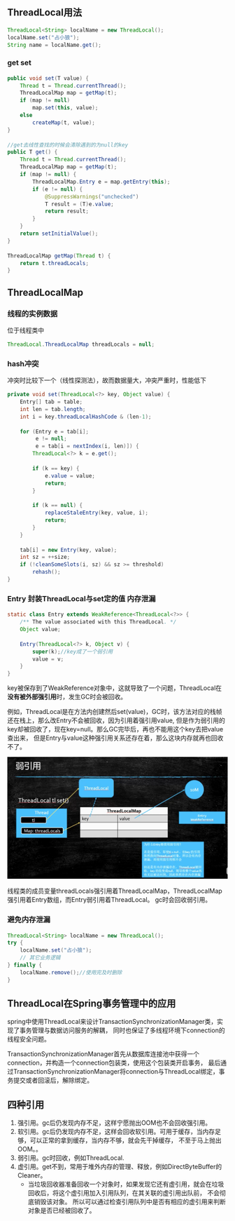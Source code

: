 ## ThreadLocal用法
```java
ThreadLocal<String> localName = new ThreadLocal();
localName.set("占小狼");
String name = localName.get();
```
### get set
```java 
public void set(T value) {
    Thread t = Thread.currentThread();
    ThreadLocalMap map = getMap(t);
    if (map != null)
        map.set(this, value);
    else
        createMap(t, value);
}

//get去线性查找的时候会清除遇到的为null的key
public T get() {
    Thread t = Thread.currentThread();
    ThreadLocalMap map = getMap(t);
    if (map != null) {
        ThreadLocalMap.Entry e = map.getEntry(this);
        if (e != null) {
            @SuppressWarnings("unchecked")
            T result = (T)e.value;
            return result;
        }
    }
    return setInitialValue();
}

ThreadLocalMap getMap(Thread t) {
    return t.threadLocals;
}
```
## ThreadLocalMap
### 线程的实例数据
位于线程类中
```java
ThreadLocal.ThreadLocalMap threadLocals = null;
```
### hash冲突
冲突时比较下一个（线性探测法），故而数据量大，冲突严重时，性能低下
```java
private void set(ThreadLocal<?> key, Object value) {
    Entry[] tab = table;
    int len = tab.length;
    int i = key.threadLocalHashCode & (len-1);

    for (Entry e = tab[i];
         e != null;
         e = tab[i = nextIndex(i, len)]) {
        ThreadLocal<?> k = e.get();

        if (k == key) {
            e.value = value;
            return;
        }

        if (k == null) {
            replaceStaleEntry(key, value, i);
            return;
        }
    }

    tab[i] = new Entry(key, value);
    int sz = ++size;
    if (!cleanSomeSlots(i, sz) && sz >= threshold)
        rehash();
}
```
### Entry 封装ThreadLocal与set定的值 内存泄漏
```java
static class Entry extends WeakReference<ThreadLocal<?>> {
    /** The value associated with this ThreadLocal. */
    Object value;

    Entry(ThreadLocal<?> k, Object v) {
        super(k);//key成了一个弱引用
        value = v;
    }
}
```
key被保存到了WeakReference对象中，这就导致了一个问题，ThreadLocal在**没有被外部强引用**时，发生GC时会被回收。

例如，ThreadLocal是在方法内创建然后set(value)，GC时，该方法对应的栈帧还在栈上，那么改Entry不会被回收，因为引用着强引用value, 
但是作为弱引用的key却被回收了，现在key=null。那么GC完毕后，再也不能用这个key去把value查出来，
但是Entry与value这种强引用关系还存在着，那么这块内存就再也回收不了。

![ThreadLocal](../../images/ThreadLocal.png)

线程类的成员变量threadLocals强引用着ThreadLocalMap，ThreadLocalMap强引用着Entry数组，而Entry弱引用着ThreadLocal。
gc时会回收弱引用。
### 避免内存泄漏
```java
ThreadLocal<String> localName = new ThreadLocal();
try {
    localName.set("占小狼");
    // 其它业务逻辑
} finally {
    localName.remove();//使用完及时删除
}
```
## ThreadLocal在Spring事务管理中的应用
spring中使用ThreadLocal来设计TransactionSynchronizationManager类，实现了事务管理与数据访问服务的解耦，
同时也保证了多线程环境下connection的线程安全问题。

TransactionSynchronizationManager首先从数据库连接池中获得一个connection，并构造一个connection包装类，使用这个包装类开启事务，
最后通过TransactionSynchronizationManager将connection与ThreadLocal绑定，事务提交或者回滚后，解除绑定。
## 四种引用
1. 强引用。gc后仍发现内存不足，这样宁愿抛出OOM也不会回收强引用。
2. 软引用。gc后仍发现内存不足，这样会回收软引用。可用于缓存，当内存足够，可以正常的拿到缓存，当内存不够，就会先干掉缓存，
不至于马上抛出OOM。。
3. 弱引用。gc时回收，例如ThreadLocal.
4. 虚引用。get不到，常用于堆外内存的管理、释放，例如DirectByteBuffer的Cleaner。
    * 当垃圾回收器准备回收一个对象时，如果发现它还有虚引用，就会在垃圾回收后，将这个虚引用加入引用队列，在其关联的虚引用出队前，
    不会彻底销毁该对象。 所以可以通过检查引用队列中是否有相应的虚引用来判断对象是否已经被回收了。
    


